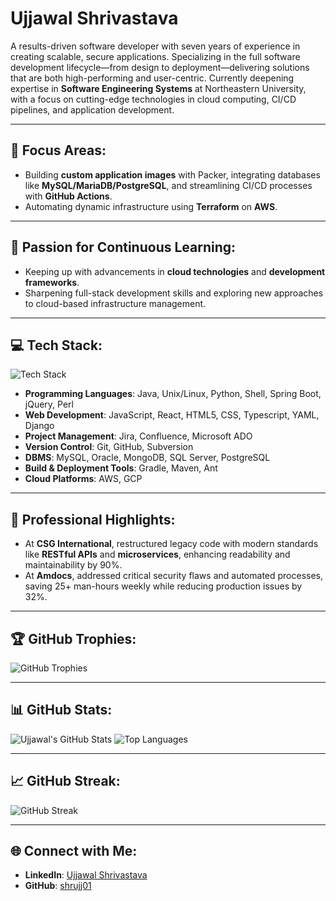 # Ujjawal Shrivastava

A results-driven software developer with seven years of experience in creating scalable, secure applications. Specializing in the full software development lifecycle—from design to deployment—delivering solutions that are both high-performing and user-centric. Currently deepening expertise in **Software Engineering Systems** at Northeastern University, with a focus on cutting-edge technologies in cloud computing, CI/CD pipelines, and application development.

---

## 🔭 Focus Areas:
- Building **custom application images** with Packer, integrating databases like **MySQL/MariaDB/PostgreSQL**, and streamlining CI/CD processes with **GitHub Actions**.
- Automating dynamic infrastructure using **Terraform** on **AWS**.

---

## 🌱 Passion for Continuous Learning:
- Keeping up with advancements in **cloud technologies** and **development frameworks**.
- Sharpening full-stack development skills and exploring new approaches to cloud-based infrastructure management.

---

## 💻 Tech Stack:
![Tech Stack](https://skillicons.dev/icons?i=java,python,linux,javascript,react,nodejs,html,css,aws,gcp,git,github,docker,terraform)

- **Programming Languages**: Java, Unix/Linux, Python, Shell, Spring Boot, jQuery, Perl
- **Web Development**: JavaScript, React, HTML5, CSS, Typescript, YAML, Django
- **Project Management**: Jira, Confluence, Microsoft ADO
- **Version Control**: Git, GitHub, Subversion
- **DBMS**: MySQL, Oracle, MongoDB, SQL Server, PostgreSQL
- **Build & Deployment Tools**: Gradle, Maven, Ant
- **Cloud Platforms**: AWS, GCP

---

## 💼 Professional Highlights:
- At **CSG International**, restructured legacy code with modern standards like **RESTful APIs** and **microservices**, enhancing readability and maintainability by 90%.
- At **Amdocs**, addressed critical security flaws and automated processes, saving 25+ man-hours weekly while reducing production issues by 32%.

---

## 🏆 GitHub Trophies:
![GitHub Trophies](https://github-profile-trophy.vercel.app/?username=shrujj01&theme=onedark&row=1&column=7)

---

## 📊 GitHub Stats:
![Ujjawal's GitHub Stats](https://github-readme-stats.vercel.app/api?username=shrujj01&show_icons=true&theme=radical)
![Top Languages](https://github-readme-stats.vercel.app/api/top-langs/?username=shrujj01&layout=compact&theme=radical)

---

## 📈 GitHub Streak:
![GitHub Streak](https://github-readme-streak-stats.herokuapp.com/?user=shrujj01&theme=radical)

---

## 🌐 Connect with Me:
- **LinkedIn**: [Ujjawal Shrivastava](https://www.linkedin.com/in/ujjawal-shrivastava/)
- **GitHub**: [shrujj01](https://github.com/shrujj01/UjjawalShrivastava)
